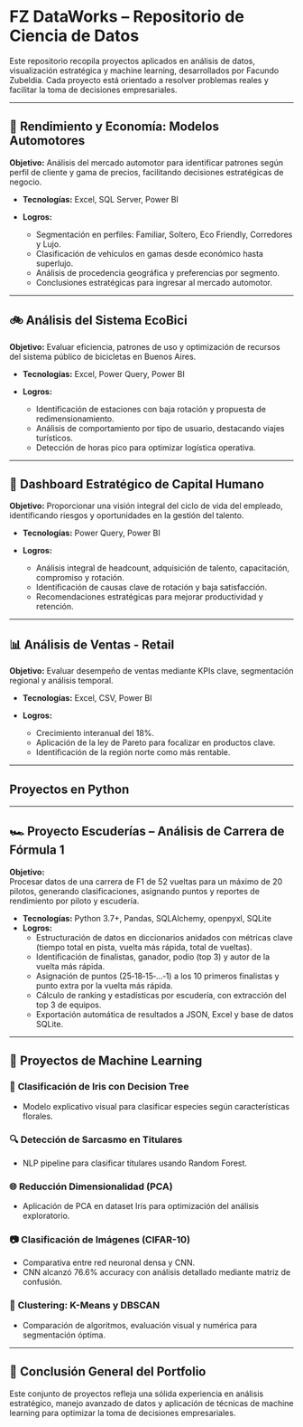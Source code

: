 # FZ DataWorks – Repositorio de Ciencia de Datos

Este repositorio recopila proyectos aplicados en análisis de datos, visualización estratégica y machine learning, desarrollados por Facundo Zubeldia. Cada proyecto está orientado a resolver problemas reales y facilitar la toma de decisiones empresariales.

---

## 🚗 **Rendimiento y Economía: Modelos Automotores**

**Objetivo:** Análisis del mercado automotor para identificar patrones según perfil de cliente y gama de precios, facilitando decisiones estratégicas de negocio.

* **Tecnologías:** Excel, SQL Server, Power BI
* **Logros:**

  * Segmentación en perfiles: Familiar, Soltero, Eco Friendly, Corredores y Lujo.
  * Clasificación de vehículos en gamas desde económico hasta superlujo.
  * Análisis de procedencia geográfica y preferencias por segmento.
  * Conclusiones estratégicas para ingresar al mercado automotor.

---

## 🚲 **Análisis del Sistema EcoBici**

**Objetivo:** Evaluar eficiencia, patrones de uso y optimización de recursos del sistema público de bicicletas en Buenos Aires.

* **Tecnologías:** Excel, Power Query, Power BI
* **Logros:**

  * Identificación de estaciones con baja rotación y propuesta de redimensionamiento.
  * Análisis de comportamiento por tipo de usuario, destacando viajes turísticos.
  * Detección de horas pico para optimizar logística operativa.

---

## 📘 **Dashboard Estratégico de Capital Humano**

**Objetivo:** Proporcionar una visión integral del ciclo de vida del empleado, identificando riesgos y oportunidades en la gestión del talento.

* **Tecnologías:** Power Query, Power BI
* **Logros:**

  * Análisis integral de headcount, adquisición de talento, capacitación, compromiso y rotación.
  * Identificación de causas clave de rotación y baja satisfacción.
  * Recomendaciones estratégicas para mejorar productividad y retención.

---

## 📊 **Análisis de Ventas - Retail**

**Objetivo:** Evaluar desempeño de ventas mediante KPIs clave, segmentación regional y análisis temporal.

* **Tecnologías:** Excel, CSV, Power BI
* **Logros:**

  * Crecimiento interanual del 18%.
  * Aplicación de la ley de Pareto para focalizar en productos clave.
  * Identificación de la región norte como más rentable.

---
## **Proyectos en Python**

---

## 🏎️ **Proyecto Escuderías – Análisis de Carrera de Fórmula 1**

**Objetivo:**  
Procesar datos de una carrera de F1 de 52 vueltas para un máximo de 20 pilotos, generando clasificaciones, asignando puntos y reportes de rendimiento por piloto y escudería.

* **Tecnologías:** Python 3.7+, Pandas, SQLAlchemy, openpyxl, SQLite  
* **Logros:**
  * Estructuración de datos en diccionarios anidados con métricas clave (tiempo total en pista, vuelta más rápida, total de vueltas).  
  * Identificación de finalistas, ganador, podio (top 3) y autor de la vuelta más rápida.  
  * Asignación de puntos (25‑18‑15‑…‑1) a los 10 primeros finalistas y punto extra por la vuelta más rápida.  
  * Cálculo de ranking y estadísticas por escudería, con extracción del top 3 de equipos.  
  * Exportación automática de resultados a JSON, Excel y base de datos SQLite.  

---  

## 🧠 **Proyectos de Machine Learning**

### 🌸 **Clasificación de Iris con Decision Tree**

* Modelo explicativo visual para clasificar especies según características florales.

### 🔍 **Detección de Sarcasmo en Titulares**

* NLP pipeline para clasificar titulares usando Random Forest.

### 🌐 **Reducción Dimensionalidad (PCA)**

* Aplicación de PCA en dataset Iris para optimización del análisis exploratorio.

### 📷 **Clasificación de Imágenes (CIFAR-10)**

* Comparativa entre red neuronal densa y CNN.
* CNN alcanzó 76.6% accuracy con análisis detallado mediante matriz de confusión.

### 🤖 **Clustering: K-Means y DBSCAN**

* Comparación de algoritmos, evaluación visual y numérica para segmentación óptima.

---

## 💼 **Conclusión General del Portfolio**

Este conjunto de proyectos refleja una sólida experiencia en análisis estratégico, manejo avanzado de datos y aplicación de técnicas de machine learning para optimizar la toma de decisiones empresariales.